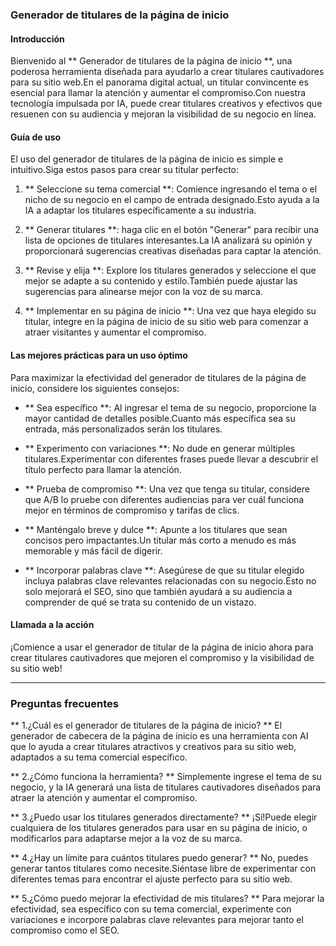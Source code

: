 ### Generador de titulares de la página de inicio

#### Introducción
Bienvenido al ** Generador de titulares de la página de inicio **, una poderosa herramienta diseñada para ayudarlo a crear titulares cautivadores para su sitio web.En el panorama digital actual, un titular convincente es esencial para llamar la atención y aumentar el compromiso.Con nuestra tecnología impulsada por IA, puede crear titulares creativos y efectivos que resuenen con su audiencia y mejoran la visibilidad de su negocio en línea.

#### Guía de uso
El uso del generador de titulares de la página de inicio es simple e intuitivo.Siga estos pasos para crear su titular perfecto:

1. ** Seleccione su tema comercial **: Comience ingresando el tema o el nicho de su negocio en el campo de entrada designado.Esto ayuda a la IA a adaptar los titulares específicamente a su industria.

2. ** Generar titulares **: haga clic en el botón "Generar" para recibir una lista de opciones de titulares interesantes.La IA analizará su opinión y proporcionará sugerencias creativas diseñadas para captar la atención.

3. ** Revise y elija **: Explore los titulares generados y seleccione el que mejor se adapte a su contenido y estilo.También puede ajustar las sugerencias para alinearse mejor con la voz de su marca.

4. ** Implementar en su página de inicio **: Una vez que haya elegido su titular, integre en la página de inicio de su sitio web para comenzar a atraer visitantes y aumentar el compromiso.

#### Las mejores prácticas para un uso óptimo
Para maximizar la efectividad del generador de titulares de la página de inicio, considere los siguientes consejos:

- ** Sea específico **: Al ingresar el tema de su negocio, proporcione la mayor cantidad de detalles posible.Cuanto más específica sea su entrada, más personalizados serán los titulares.

- ** Experimento con variaciones **: No dude en generar múltiples titulares.Experimentar con diferentes frases puede llevar a descubrir el título perfecto para llamar la atención.

- ** Prueba de compromiso **: Una vez que tenga su titular, considere que A/B lo pruebe con diferentes audiencias para ver cuál funciona mejor en términos de compromiso y tarifas de clics.

- ** Manténgalo breve y dulce **: Apunte a los titulares que sean concisos pero impactantes.Un titular más corto a menudo es más memorable y más fácil de digerir.

- ** Incorporar palabras clave **: Asegúrese de que su titular elegido incluya palabras clave relevantes relacionadas con su negocio.Esto no solo mejorará el SEO, sino que también ayudará a su audiencia a comprender de qué se trata su contenido de un vistazo.

#### Llamada a la acción
¡Comience a usar el generador de titular de la página de inicio ahora para crear titulares cautivadores que mejoren el compromiso y la visibilidad de su sitio web!

---

### Preguntas frecuentes

** 1.¿Cuál es el generador de titulares de la página de inicio? **
El generador de cabecera de la página de inicio es una herramienta con AI que lo ayuda a crear titulares atractivos y creativos para su sitio web, adaptados a su tema comercial específico.

** 2.¿Cómo funciona la herramienta? **
Simplemente ingrese el tema de su negocio, y la IA generará una lista de titulares cautivadores diseñados para atraer la atención y aumentar el compromiso.

** 3.¿Puedo usar los titulares generados directamente? **
¡Sí!Puede elegir cualquiera de los titulares generados para usar en su página de inicio, o modificarlos para adaptarse mejor a la voz de su marca.

** 4.¿Hay un límite para cuántos titulares puedo generar? **
No, puedes generar tantos titulares como necesite.Siéntase libre de experimentar con diferentes temas para encontrar el ajuste perfecto para su sitio web.

** 5.¿Cómo puedo mejorar la efectividad de mis titulares? **
Para mejorar la efectividad, sea específico con su tema comercial, experimente con variaciones e incorpore palabras clave relevantes para mejorar tanto el compromiso como el SEO.